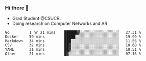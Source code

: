 ### Hi there 👋
- Grad Student @CSUCR. 
- Doing research on Computer Networks and AR
<!--START_SECTION:waka-->

```text
Go         1 hr 21 mins    ██████▓░░░░░░░░░░░░░░░░░░   27.31 %
Docker     59 mins         █████░░░░░░░░░░░░░░░░░░░░   19.99 %
Markdown   34 mins         ███░░░░░░░░░░░░░░░░░░░░░░   11.56 %
CSV        32 mins         ██▓░░░░░░░░░░░░░░░░░░░░░░   10.68 %
YAML       31 mins         ██▓░░░░░░░░░░░░░░░░░░░░░░   10.51 %
Other      21 mins         █▓░░░░░░░░░░░░░░░░░░░░░░░   07.16 %
```

<!--END_SECTION:waka-->
<!--
**jluo117/jluo117** is a ✨ _special_ ✨ repository because its `README.md` (this file) appears on your GitHub profile.

Here are some ideas to get you started:

- 🔭 I’m currently working on ...
- 🌱 I’m currently learning ...
- 👯 I’m looking to collaborate on ...
- 🤔 I’m looking for help with ...
- 💬 Ask me about ...
- 📫 How to reach me: ...
- 😄 Pronouns: ...
- ⚡ Fun fact: ...
-->
